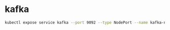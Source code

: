 # kafka

```bash
kubectl expose service kafka --port 9092 --type NodePort --name kafka-node-port
```
